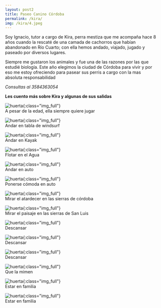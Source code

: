 ```yaml
---
layout: post2
title: Paseo Canino Córdoba
permalink: /kira/
img: /kira/4.jpeg
---
```


Soy Ignacio, tutor a cargo de Kira, perra mestiza que me acompaña hace 8 años cuando la rescaté de una camada de cachorros que habían abandonado en Río Cuarto; con ella hemos andado, viajado, jugado y paseado por diversos lugares.

Siempre me gustaron los animales y fue una de las razones por las que estudié biología. Este año elegimos la ciudad de Córdoba para vivir y por eso me estoy ofreciendo para pasear sus perris a cargo con la mas absoluta responsabilidad

_Consultas al 3584363054_

__Les cuento más sobre Kira y algunas de sus salidas__

![huerta]({{site.baseurl}}/img/kira/3.jpeg){:class="img_full"}  
A pesar de la edad, ella siempre quiere jugar

![huerta]({{site.baseurl}}/img/kira/10.jpeg){:class="img_full"}  
Andar en tabla de windsurf

![huerta]({{site.baseurl}}/img/kira/6.jpeg){:class="img_full"}  
Andar en Kayak

![huerta]({{site.baseurl}}/img/kira/19.jpeg){:class="img_full"}  
Flotar en el Agua

![huerta]({{site.baseurl}}/img/kira/11.jpeg){:class="img_full"}  
Andar en auto

![huerta]({{site.baseurl}}/img/kira/14.jpeg){:class="img_full"}  
Ponerse cómoda en auto

![huerta]({{site.baseurl}}/img/kira/9.jpeg){:class="img_full"}  
Mirar el atardecer en las sierras de córdoba

![huerta]({{site.baseurl}}/img/kira/2.jpeg){:class="img_full"}  
Mirar el paisaje en las sierras de San Luis

![huerta]({{site.baseurl}}/img/kira/13.jpeg){:class="img_full"}  
Descansar

![huerta]({{site.baseurl}}/img/kira/12.jpeg){:class="img_full"}  
Descansar

![huerta]({{site.baseurl}}/img/kira/22.jpeg){:class="img_full"}  
Descansar

![huerta]({{site.baseurl}}/img/kira/16.jpeg){:class="img_full"}  
Que la mimen

![huerta]({{site.baseurl}}/img/kira/21.jpeg){:class="img_full"}  
Estar en familia

![huerta]({{site.baseurl}}/img/kira/1.jpeg){:class="img_full"}  
Estar en familia
